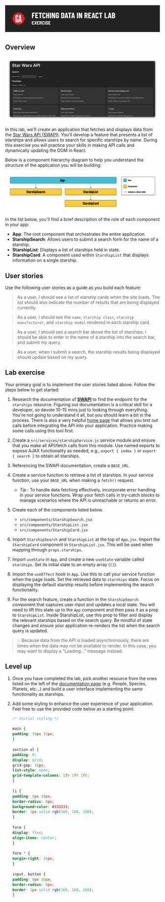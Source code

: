 # ![Fetching Data in React Lab - Exercise](./assets/hero.png)

## Overview

![App screenshot](./assets/screenshot.png)

In this lab, we'll create an application that fetches and displays data from the [Star Wars API (SWAPI)](https://swapi.dev/). You'll develop a feature that presents a list of starships and allows users to search for specific starships by name. During this exercise you will practice your skills in making API calls and dynamically updating the DOM in React.

Below is a component hierarchy diagram to help you understand the structure of the application you will be building:

![Component hierarchy diagram](./assets/chd.png) 

In the list below, you'll find a brief description of the role of each component in your app:

- **App**: The root component that orchestrates the entire application.
- **StarshipSearch**: Allows users to submit a search form for the name of a starship.
- **StarshipList**: Displays a list of starships held in state.
- **StarshipCard**: A component used within `StarshipList` that displays information on a single starship.

## User stories

Use the following user stories as a guide as you build each feature:

> As a user, I should see a list of starship cards when the site loads. The list should also indicate the number of results that are being displayed currently.

> As a user, I should see the `name`, `starship class`, `starship manufacturer`, and `starship model` rendered in each starship card.

> As a user, I should see a search bar above the list of starships. I should be able to enter in the name of a starship into the search bar, and submit my query.

> As a user, when I submit a search, the starship results being displayed should update based on my query.

## Lab exercise

Your primary goal is to implement the user stories listed above. Follow the steps below to get started: 

1. Research the documentation of [**SWAPI**](https://swapi.dev/documentation) to find the endpoint for the `starships` resource. Figuring out documentation is a critical skill for a developer, so devote 10-15 mins just to looking through everything. You're not going to understand it all, but you should learn a bit in the process. There is also a very helpful [home page](https://swapi.dev/) that allows you test out calls before integrating the API into your application. Practice making some calls using this tool first.

2. Create a `src/services/starshipService.js` service module and ensure that you make all API/fetch calls from this module. Use named exports to expose AJAX functionality as needed, e.g., `export { index }` or `export { search }` to obtain all starships.

3. Referencing the SWAPI documentation, create a `BASE_URL`.

4. Create a service function to retrieve a list of starships. In your service function, use your `BASE_URL` when making a `fetch()` request.

   - *Tip* : To handle data fetching effectively, incorporate error handling in your service functions. Wrap your fetch calls in try-catch blocks to manage scenarios where the API is unreachable or returns an error.

5. Create each of the components listed below.

    - `src/components/StarshipSearch.jsx`
    - `src/components/StarshipList.jsx`
    - `src/components/StarshipCard.jsx`

6. Import `StarshipSearch` and `StarshipList` at the top of `App.jsx`.  Import the `StarshipCard` component in `StarshipList.jsx`. This will be used when mapping through `props.starships`.

7. Import `useState` in `App`, and create a new `useState` variable called `starships`. Set its initial state to an empty array (`[]`).

8. Import the `useEffect` hook in `App`. Use this to call your service function when the page loads. Set the retrieved data to `starships` state. Focus on displaying the default starship results before implementing the search functionality.

9.  For the search feature, create a function in the `StarshipSearch` component that captures user input and updates a local state. You will need to lift this state up to the `App` component and then pass it as a prop to `StarshipList`. Inside StarshipList, use this prop to filter and display the relevant starships based on the search query. Be mindful of state changes and ensure your application re-renders the list when the search query is updated.

> 💡 Because data from the API is loaded asynchronously, there are times when the data may not be available to render. In this case, you may want to display a “Loading…” message instead.

## Level up

1. Once you have completed the lab, pick another resource from the ones listed on the left of the [documentation page](https://swapi.dev/documentation) (e.g. People, Species, Planets, etc...) and build a user interface implementing the same functionality as starships.

2. Add some styling to enhance the user experience of your application. Feel free to use the provided code below as a starting point:

    ```css
    /* Initial styling */

    main {
    padding: 16px 32px;
    }

    section ul {
    padding: 0;
    display: grid;
    grid-gap: 16px;
    list-style: none;
    grid-template-columns: 1fr 1fr 1fr;
    }

    li {
    padding: 8px 16px;
    border-radius: 8px;
    background-color: #333333;
    border: 1px solid rgb(160, 160, 160);
    }

    form {
    display: flex;
    align-items: center;
    }

    form * {
    margin-right: 16px;
    }

    input, button {
    padding: 8px 16px;
    border-radius: 8px;
    border: 1px solid rgb(160, 160, 160);
    }
    ```